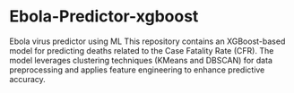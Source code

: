# Ebola-Predictor-xgboost
Ebola virus predictor using ML
This repository contains an XGBoost-based model for predicting deaths related to the Case Fatality Rate (CFR). The model leverages clustering techniques (KMeans and DBSCAN) for data preprocessing and applies feature engineering to enhance predictive accuracy.
